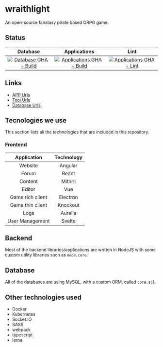 # wraithlight
An open-source fanatasy pirate based ORPG game.

## Status
| Database       | Applications    | Lint |
|:-:                |:-:            | :-: |
| [![Database GHA - Build](https://github.com/kfarkasHU/wraithlight/actions/workflows/db-build.yaml/badge.svg)](https://github.com/kfarkasHU/wraithlight/actions/workflows/db-build.yaml) | [![Applications GHA - Build](https://github.com/kfarkasHU/wraithlight/actions/workflows/apps-build.yaml/badge.svg)](https://github.com/kfarkasHU/wraithlight/actions/workflows/apps-build.yaml) | [![Applications GHA - Lint](https://github.com/kfarkasHU/wraithlight/actions/workflows/apps-lint.yaml/badge.svg)](https://github.com/kfarkasHU/wraithlight/actions/workflows/apps-lint.yaml) |

## Links
* [APP Urls](./docs/urls/apps.md)
* [Tool Urls](./docs/urls/tools.md)
* [Database Urls](./docs/urls/database.md)

## Tecnologies we use
This section lists all the technologies that are included in this repository.

### Frontend
| Application       | Technology    |
|:-:                |:-:            |
| Website           | Angular       |
| Forum             | React         |
| Content           | Mithril       |
| Editor            | Vue           |
| Game rich client  | Electron      |
| Game thin client  | Knockout      |
| Logs              | Aurelia       |
| User Management   | Svelte        |

## Backend
Most of the backend libraries/applications are written in NodeJS with some custom utility libraries such as `node.core`.

## Database
All of the databases are using MySQL, with a custom ORM, called `core.sql`.

## Other technologies used
* Docker
* Kubernetes
* Socket.IO
* SASS
* webpack
* typescript
* lerna
